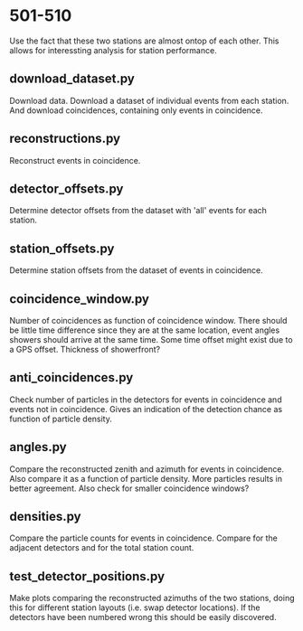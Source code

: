 501-510
=======

Use the fact that these two stations are almost ontop of each other.
This allows for interessting analysis for station performance.


## download_dataset.py

Download data. Download a dataset of individual events from each
station. And download coincidences, containing only events in
coincidence.


## reconstructions.py

Reconstruct events in coincidence.


## detector_offsets.py

Determine detector offsets from the dataset with 'all' events for each
station.


## station_offsets.py

Determine station offsets from the dataset of events in coincidence.


## coincidence_window.py

Number of coincidences as function of coincidence window. There should
be little time difference since they are at the same location, event
angles showers should arrive at the same time. Some time offset might
exist due to a GPS offset. Thickness of showerfront?


## anti_coincidences.py

Check number of particles in the detectors for events in coincidence and
events not in coincidence. Gives an indication of the detection chance
as function of particle density.


## angles.py

Compare the reconstructed zenith and azimuth for events in coincidence.
Also compare it as a function of particle density. More particles
results in better agreement. Also check for smaller coincidence windows?


## densities.py

Compare the particle counts for events in coincidence.
Compare for the adjacent detectors and for the total station count.


## test_detector_positions.py

Make plots comparing the reconstructed azimuths of the two stations,
doing this for different station layouts (i.e. swap detector locations).
If the detectors have been numbered wrong this should be easily
discovered.

